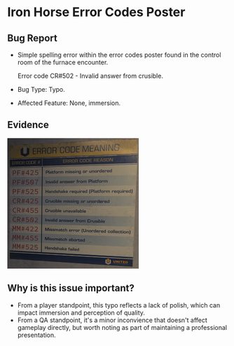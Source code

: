 # Iron Horse Error Codes Poster

## Bug Report

- Simple spelling error within the error codes poster found in the control room of the furnace encounter.
  
  Error code CR#502 - Invalid answer from crusible.

- Bug Type: Typo.
- Affected Feature: None, immersion.

## Evidence
<img src="Media/IronHorse-ErrorCode-Poster.png" alt="Image of the error codes poster" width="300">

## Why is this issue important?
- From a player standpoint, this typo reflects a lack of polish, which can impact immersion and perception of quality.
- From a QA standpoint, it's a minor inconvience that doesn't affect gameplay directly, but worth noting as part of maintaining a professional presentation.
